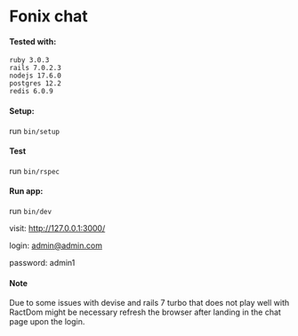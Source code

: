 # Fonix chat

#### Tested with:

```
ruby 3.0.3
rails 7.0.2.3
nodejs 17.6.0
postgres 12.2
redis 6.0.9
```

#### Setup:

run `bin/setup`

#### Test

run `bin/rspec`

#### Run app:

run `bin/dev`

visit: http://127.0.0.1:3000/

login: admin@admin.com

password: admin1

#### Note

Due to some issues with devise and rails 7 turbo that does not play well with RactDom might be necessary refresh the browser after landing in the chat page upon the login.

